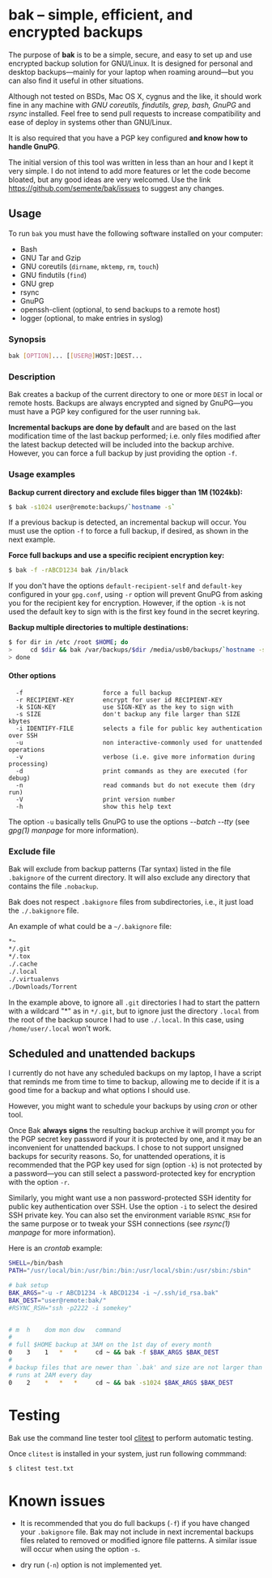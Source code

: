 # bak &ndash; simple, efficient, and encrypted backups

The purpose of **bak** is to be a simple, secure, and easy to set up
and use encrypted backup solution for GNU/Linux. It is designed for
personal and desktop backups&mdash;mainly for your laptop when roaming
around&mdash;but you can also find it useful in other situations.

Although not tested on BSDs, Mac OS X, cygnus and the like, it should
work fine in any machine with *GNU coreutils, findutils, grep, bash,
GnuPG* and *rsync* installed. Feel free to send pull requests to
increase compatibility and ease of deploy in systems other than
GNU/Linux.

It is also required that you have a PGP key configured **and know how
to handle GnuPG**.

The initial version of this tool was written in less than an hour and
I kept it very simple. I do not intend to add more features or let the
code become bloated, but any good ideas are very welcomed. Use the
link https://github.com/semente/bak/issues to suggest any changes.


## Usage

To run `bak` you must have the following software installed on your
computer:

  - Bash
  - GNU Tar and Gzip
  - GNU coreutils (`dirname`, `mktemp`, `rm`, `touch`)
  - GNU findutils (`find`)
  - GNU grep
  - rsync
  - GnuPG
  - openssh-client (optional, to send backups to a remote host)
  - logger (optional, to make entries in syslog)

### Synopsis

```sh
bak [OPTION]... [[USER@]HOST:]DEST...
```

### Description

Bak creates a backup of the current directory to one or more `DEST`
in local or remote hosts. Backups are always encrypted and signed by
GnuPG&mdash;you must have a PGP key configured for the user running `bak`.

**Incremental backups are done by default** and are based on the last
modification time of the last backup performed; i.e. only files
modified after the latest backup detected will be included into the
backup archive. However, you can force a full backup by just providing
the option `-f`.

### Usage examples

**Backup current directory and exclude files bigger than 1M (1024kb):**

```sh
$ bak -s1024 user@remote:backups/`hostname -s`
```

If a previous backup is detected, an incremental backup will
occur. You must use the option `-f` to force a full backup, if
desired, as shown in the next example.

**Force full backups and use a specific recipient encryption key:**

```sh
$ bak -f -rABCD1234 bak /in/black
```

If you don't have the options `default-recipient-self` and
`default-key` configured in your `gpg.conf`, using `-r` option will
prevent GnuPG from asking you for the recipient key for
encryption. However, if the option `-k` is not used the default key to
sign with is the first key found in the secret keyring.

**Backup multiple directories to multiple destinations:**

```sh
$ for dir in /etc /root $HOME; do
>     cd $dir && bak /var/backups/$dir /media/usb0/backups/`hostname -s`/$dir
> done
```

#### Other options

```
  -f                      force a full backup
  -r RECIPIENT-KEY        encrypt for user id RECIPIENT-KEY
  -k SIGN-KEY             use SIGN-KEY as the key to sign with
  -s SIZE                 don't backup any file larger than SIZE kbytes
  -i IDENTIFY-FILE        selects a file for public key authentication over SSH
  -u                      non interactive-commonly used for unattended operations
  -v                      verbose (i.e. give more information during processing)
  -d                      print commands as they are executed (for debug)
  -n                      read commands but do not execute them (dry run)
  -V                      print version number
  -h                      show this help text
```

The option `-u` basically tells GnuPG to use the options *--batch
--tty* (see *gpg(1) manpage* for more information).

### Exclude file

Bak will exclude from backup patterns (Tar syntax) listed in the
file `.bakignore` of the current directory. It will also exclude any
directory that contains the file `.nobackup`.

Bak does not respect `.bakignore` files from subdirectories, i.e.,
it just load the `./.bakignore` file.

An example of what could be a `~/.bakignore` file:

```sh
*~
*/.git
*/.tox
./.cache
./.local
./.virtualenvs
./Downloads/Torrent
```

In the example above, to ignore all `.git` directories I had to start
the pattern with a wildcard "\*" as in ``*/.git``, but to ignore just
the directory `.local` from the root of the backup source I had to use
`./.local`. In this case, using `/home/user/.local` won't work.

## Scheduled and unattended backups

I currently do not have any scheduled backups on my laptop, I have a
script that reminds me from time to time to backup, allowing me to
decide if it is a good time for a backup and what options I should
use.

However, you might want to schedule your backups by using *cron* or
other tool.

Once Bak **always signs** the resulting backup archive it will prompt
you for the PGP secret key password if your it is protected by one,
and it may be an inconvenient for unattended backups. I chose to not
support unsigned backups for security reasons. So, for unattended
operations, it is recommended that the PGP key used for sign (option
`-k`) is not protected by a password&mdash;you can still select a
password-protected key for encryption with the option `-r`.

Similarly, you might want use a non password-protected SSH identity
for public key authentication over SSH. Use the option `-i` to select
the desired SSH private key. You can also set the environment variable
`RSYNC_RSH` for the same purpose or to tweak your SSH connections (see
*rsync(1) manpage* for more information).

Here is an *crontab* example:

```sh
SHELL=/bin/bash
PATH="/usr/local/bin:/usr/bin:/bin:/usr/local/sbin:/usr/sbin:/sbin"

# bak setup
BAK_ARGS="-u -r ABCD1234 -k ABCD1234 -i ~/.ssh/id_rsa.bak"
BAK_DEST="user@remote:bak/"
#RSYNC_RSH="ssh -p2222 -i somekey"


# m  h    dom mon dow   command
#
# full $HOME backup at 3AM on the 1st day of every month
0    3    1   *   *     cd ~ && bak -f $BAK_ARGS $BAK_DEST
#
# backup files that are newer than `.bak' and size are not larger than 1M;
# runs at 2AM every day
0    2    *   *   *     cd ~ && bak -s1024 $BAK_ARGS $BAK_DEST
```

# Testing

Bak use the command line tester tool
[clitest](https://github.com/aureliojargas/clitest) to perform
automatic testing.

Once `clitest` is installed in your system, just run following
commmand:

```sh
$ clitest test.txt
```

# Known issues

- It is recommended that you do full backups (`-f`) if you have
  changed your `.bakignore` file. Bak may not include in next
  incremental backups files related to removed or modified ignore file
  patterns. A similar issue will occur when using the option `-s`.

- dry run (`-n`) option is not implemented yet.
